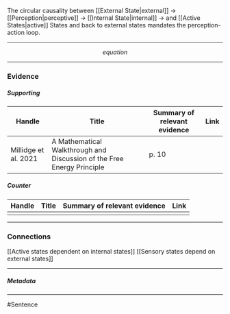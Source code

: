 The circular causality between [[External State|external]] $\rightarrow$ [[Perception|perceptive]] $\rightarrow$ [[Internal State|internal]] $\rightarrow$ and [[Active States|active]] States and back to external states mandates the perception-action loop. 
***
$$ equation $$
***
### Evidence
##### Supporting

| Handle               | Title                                                                  | Summary of relevant evidence | Link                                |
| -------------------- | ---------------------------------------------------------------------- | ---------------------------- | ----------------------------------- |
| Millidge et al. 2021 | A Mathematical Walkthrough and Discussion of the Free Energy Principle | p. 10                        | [](http://arxiv.org/abs/2108.13343) |
##### Counter
| Handle | Title | Summary of relevant evidence | Link |
| ------ | ----- | ---------------------------- | ---- |
|        |       |                              |      |

***
### Connections
[[Active states dependent on internal states]]
[[Sensory states depend on external states]]
***
##### Metadata
***
#Sentence